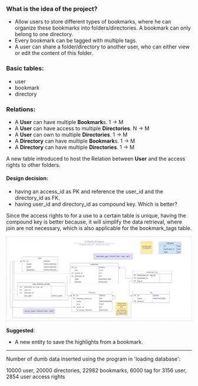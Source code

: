 ### What is the idea of the project?
- Allow users to store different types of bookmarks, where he can organize these bookmarks into folders/directories. A bookmark can only belong to one directory.
- Every bookmark can be tagged with multiple tags. 
- A user can share a folder/directory to another user, who can either view or edit the content of this folder. 

### Basic tables:
- user 
- bookmark 
- directory

### Relations: 
- A **User** can have multiple **Bookmark**s.  1 → M
- A **User** can have access to multiple **Directories**. N → M
- A **User** can own to multiple **Directories**. 1 → M
- A **Directory** can have multiple **Bookmark**s. 1 → M 
- A **Directory** can have multiple **Directories**. 1 → M

A new table introduced to host the Relation between **User** and the access rights to other folders. 

#### Design decision: 
- having an access_id as PK and reference the user_id and the directory_id as FK.
- having user_id and directory_id as compound key. Which is better? 

Since the access rights to for a use to a certain table is unique, having the compound key is better because, it will simplify the data retrieval, where join are not necessary, which is also applicable for the bookmark_tags table. 

![schema](./Pictures/E7fazly%20Project.png) 


**Suggested**: 
- A new entity to save the highlights from a bookmark. 

--- 
Number of dumb data inserted using the program in 'loading database': 

10000 user, 
20000 directories, 
22982 bookmarks, 
6000 tag for 3156 user,
2854 user access rights
